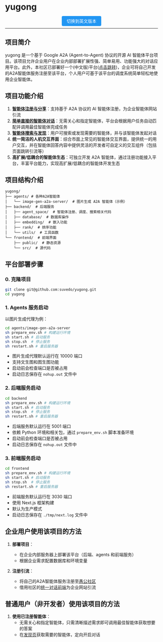 # yugong

<div align="center">
  <a href="README.md" style="padding: 8px 16px; background-color: #2196F3; color: white; text-decoration: none; border-radius: 4px;">切换到英文版本</a>
</div>

---

## 项目简介

yugong 是一个基于 Google A2A (Agent-to-Agent) 协议的开源 AI 智能体平台项目。该项目允许企业用户在企业内部部署扩展性强、简单易用、功能强大的对话应用平台。此外，本社区已部署好一个(中文版)平台([点击跳转](https://yugong.org/))，企业可将自己开发的A2A智能体服务注册至该平台，个人用户可基于该平台的调度系统简单轻松地使用企业智能体。

## 项目功能介绍

1. **[智能体注册与分享](https://yugong.org/agent-space-share)**：支持基于 A2A 协议的 AI 智能体注册，为企业智能体网站引流
2. **[简单直接的智能体对话](https://yugong.org/)**：无需关心和指定智能体，平台会根据用户任务自动匹配并调用最佳智能体完成任务
3. **[智能体搜索与发现](https://yugong.org/agent-space-discover)**：用户可搜索或发现需要的智能体，并与该智能体发起对话
4. **统一简洁的人机交互界面**：综合市面上常见的智能体交互界面，提供统一的用户交互，并在智能体回答内容中提供灵活的开发者可自定义的交互组件（包括页面跳转引流等）
5. **高扩展/低耦合的智能体生态**：可独立开发 A2A 智能体，通过注册功能接入平台，丰富平台能力，实现高扩展/低耦合的智能体开发生态

## 项目结构介绍

```
yugong/
├── agents/ # 各种A2A智能体
│   └── image-gen-a2a-server/  # 图片生成 A2A 智能体（示例）
├── backend/  # 后端服务
│   ├── agent_space/  # 智能体注册、调度、搜索相关代码
│   ├── database/  # 数据库操作
│   ├── embedding/  # 嵌入功能
│   ├── rank/  # 排序功能
│   └── utils/  # 工具函数
└── frontend/  # 前端界面
    ├── public/  # 静态资源
    └── src/  # 源代码
```

## 平台部署步骤
### 0. 克隆项目
```bash
git clone git@github.com:suvedo/yugong.git
cd yugong
```
### 1. Agents 服务启动

以图片生成代理为例：

```bash
cd agents/image-gen-a2a-server
sh prepare_env.sh # 构建运行环境
sh start.sh # 启动服务
sh stop.sh  # 停止服务
sh restart.sh # 重启服务器
```

- 图片生成代理默认运行在 10000 端口
- 支持文生图和图生图功能
- 启动前会检查端口是否被占用
- 启动日志保存在 `nohup.out` 文件中

### 2. 后端服务启动

```bash
cd backend
sh prepare_env.sh # 构建运行环境
sh start.sh # 启动服务
sh stop.sh  # 停止服务
sh restart.sh # 重启服务器
```

- 后端服务默认运行在 5001 端口
- 依赖 Python 环境和相关包，通过 `prepare_env.sh` 脚本准备环境
- 启动前会检查端口是否被占用
- 启动日志保存在 `nohup.out` 文件中

### 3. 前端服务启动

```bash
cd frontend
sh prepare_env.sh # 构建运行环境
sh start.sh # 启动服务
sh stop.sh  # 停止服务
sh restart.sh # 重启服务器
```

- 前端服务默认运行在 3030 端口
- 使用 Next.js 框架构建
- 默认为生产模式
- 启动日志保存在 `./tmp/next.log` 文件中

## 企业用户使用该项目的方法

1. **部署项目**：
   - 在企业内部服务器上部署该平台（后端、agents 和前端服务）
   - 根据企业需求配置数据库和环境变量

2. **注册引流**：
   - 将自己的A2A智能体服务注册至[愚公社区](https://yugong.org/agent-space-share)
   - 借用社区的[统一对话前端](https://yugong.org/)为企业网站引流

## 普通用户（非开发者）使用该项目的方法

1. **使用已注册智能体**：
   - 无需关心和指定智能体，只需清晰描述需求即可调用最佳智能体获取想要的答案
   - 在[发现页](https://yugong.org/agent-space-discover)获取需要的智能体，定向开启对话
